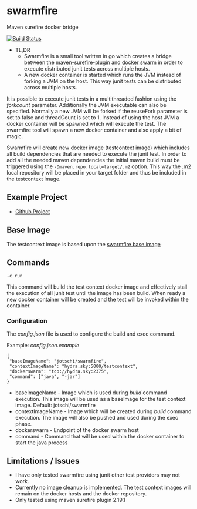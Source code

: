 # swarmfire

Maven surefire docker bridge

[![Build Status](https://secure.travis-ci.org/jotschi/swarmfire.png)](http://travis-ci.org/jotschi/swarmfire)


* TL,DR
   * Swarmfire is a small tool written in go which creates a bridge between the [maven-surefire-plugin](https://maven.apache.org/surefire/maven-surefire-plugin/) and [docker swarm](https://docs.docker.com/swarm/) in order to execute distributed junit tests across multiple hosts.
   * A new docker container is started which runs the JVM instead of forking a JVM on the host. This way junit tests can be distributed across multiple hosts.

It is possible to execute junit tests in a multithreaded fashion using the *forkcount* parameter. Additionally the JVM executable can also be specified.
Normally a new JVM will be forked if the reuseFork parameter is set to false and threadCount is set to 1.
Instead of using the host JVM a docker container will be spawned which will execute the test. The swarmfire tool will spawn a new docker container and also apply a bit of magic.

Swarmfire will create new docker image (testcontext image) which includes all build dependencies that are needed to execute the junit test. In order to add all the needed maven dependencies the initial maven build must be triggered using the ```-Dmaven.repo.local=target/.m2``` option. This way the .m2 local repository will be placed in your target folder and thus be included in the testcontext image.

## Example Project

* [Github Project](https://github.com/Jotschi/swarmfire-example)

## Base Image

The testcontext image is based upon the [swarmfire base image](https://hub.docker.com/r/jotschi/swarmfire/)

## Commands

```-c run```

This command will build the test context docker image and effectively stall the execution of all junit test until the image has been build.
When ready a new docker container will be created and the test will be invoked within the container.

### Configuration

The *config.json*  file is used to configure the build and exec command.

Example: *config.json.example*

```
{
 "baseImageName": "jotschi/swarmfire",
 "contextImageName": "hydra.sky:5000/testcontext",
 "dockerswarm": "tcp://hydra.sky:2375",
 "command": ["java", "-jar"]
}
```

* baseImageName - Image which is used during *build* command execution. This image will be used as a baseImage for the test context image. Default: jotschi/swarmfire
* contextImageName - Image which will be created during *build* command execution. The image will also be pushed and used during the exec phase.
* dockerswarm - Endpoint of the docker swarm host
* command - Command that will be used within the docker container to start the java process

## Limitations / Issues

* I have only tested swarmfire using junit other test providers may not work.
* Currently no image cleanup is implemented. The test context images will remain on the docker hosts and the docker repository.
* Only tested using maven surefire plugin 2.19.1
